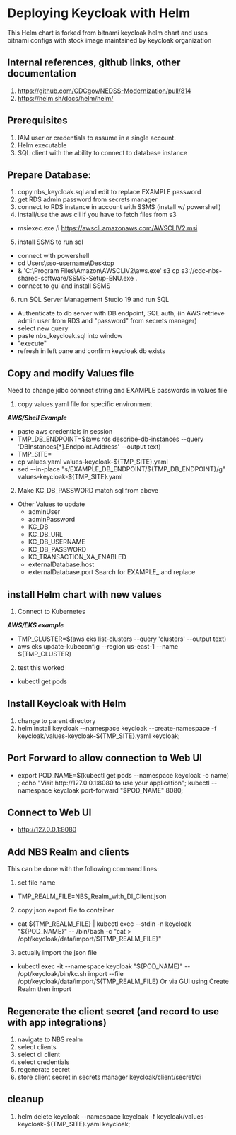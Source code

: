 # Deploying Keycloak with Helm

This Helm chart is forked from bitnami keycloak helm chart
and uses bitnami configs with stock image maintained by keycloak
organization


## Internal references, github links, other documentation
1. https://github.com/CDCgov/NEDSS-Modernization/pull/814
2. https://helm.sh/docs/helm/helm/

## Prerequisites

1. IAM user or credentials to assume in a single account.
2. Helm executable
3. SQL client with the ability to connect to database instance

## Prepare Database:

1. copy nbs_keycloak.sql and edit to replace EXAMPLE password 
2. get RDS admin password from secrets manager 
3. connect to RDS instance in account with SSMS (install w/ powershell) 
4. install/use the aws cli if you have to fetch files from s3 
* msiexec.exe /i https://awscli.amazonaws.com/AWSCLIV2.msi 
5. install SSMS to run sql
* connect with powershell
* cd Users\sso-username\Desktop
* & 'C:\Program Files\Amazon\AWSCLIV2\aws.exe' s3 cp s3://cdc-nbs-shared-software/SSMS-Setup-ENU.exe .
* connect to gui and install SSMS
6. run SQL Server Management Studio 19 and run SQL
* Authenticate to db server with DB endpoint, SQL auth, (in AWS retrieve
  admin user from RDS and "password" from secrets manager)
* select new query
* paste nbs_keycloak.sql into window
* "execute" 
* refresh in left pane and confirm keycloak db exists

## Copy and modify Values file
Need to change jdbc connect string and EXAMPLE passwords in values file
1. copy values.yaml file for specific environment

***AWS/Shell Example***
* paste aws credentials in session
* TMP_DB_ENDPOINT=$(aws rds describe-db-instances --query 'DBInstances[*].Endpoint.Address' --output text)
* TMP_SITE=<sitename>
* cp values.yaml values-keycloak-${TMP_SITE}.yaml
* sed --in-place "s/EXAMPLE_DB_ENDPOINT/${TMP_DB_ENDPOINT}/g" values-keycloak-${TMP_SITE}.yaml
2. Make KC_DB_PASSWORD match sql from above
* Other Values to update
  *   adminUser
  *   adminPassword
  *   KC_DB
  *   KC_DB_URL
  *   KC_DB_USERNAME
  *   KC_DB_PASSWORD
  *   KC_TRANSACTION_XA_ENABLED 
  *   externalDatabase.host
  *   externalDatabase.port
Search for EXAMPLE_ and replace

## install Helm chart with new values
1. Connect to Kubernetes

***AWS/EKS example***
* TMP_CLUSTER=$(aws eks list-clusters --query 'clusters' --output text)
* aws eks update-kubeconfig --region us-east-1 --name ${TMP_CLUSTER}

2. test this worked
* kubectl get pods

## Install Keycloak with Helm

1. change to parent directory
2. helm install keycloak --namespace keycloak --create-namespace -f keycloak/values-keycloak-${TMP_SITE}.yaml keycloak;  

## Port Forward to allow connection to Web UI
* export POD_NAME=$(kubectl get pods --namespace keycloak -o name) ; echo "Visit http://127.0.0.1:8080 to use your application"; kubectl --namespace keycloak port-forward "$POD_NAME" 8080;

## Connect to Web UI
* http://127.0.0.1:8080

## Add NBS Realm and clients
This can be done with the following command lines:
1. set file name
* TMP_REALM_FILE=NBS_Realm_with_DI_Client.json
2. copy json export file to container
* cat ${TMP_REALM_FILE} | kubectl exec --stdin -n keycloak "${POD_NAME}" -- /bin/bash -c "cat > /opt/keycloak/data/import/${TMP_REALM_FILE}" 
3. actually import the json file
* kubectl exec -it --namespace keycloak "${POD_NAME}" -- /opt/keycloak/bin/kc.sh  import --file /opt/keycloak/data/import/${TMP_REALM_FILE} 
Or via GUI using Create Realm then import

## Regenerate the client secret (and record to use with app integrations)
1. navigate to NBS realm
1. select clients
1. select di client
1. select credentials
1. regenerate secret
1. store client secret in secrets manager keycloak/client/secret/di

## cleanup
1. helm delete keycloak --namespace keycloak -f keycloak/values-keycloak-${TMP_SITE}.yaml keycloak;  


